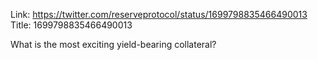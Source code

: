 Link:  https://twitter.com/reserveprotocol/status/1699798835466490013
Title: 1699798835466490013

What is the most exciting yield-bearing collateral?